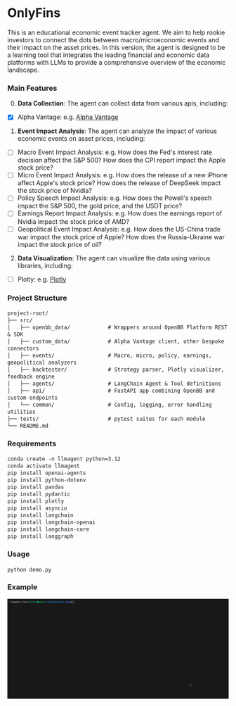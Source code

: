 # OnlyFins
This is an educational economic event tracker agent. We aim to help rookie investors to connect the dots between macro/microeconomic events and their impact on the asset prices. In this version, the agent is designed to be a learning tool that integrates the leading financial and economic data platforms with LLMs to provide a comprehensive overview of the economic landscape. 

### Main Features

0. **Data Collection**: The agent can collect data from various apis, including:
 - [x] Alpha Vantage: e.g. [Alpha Vantage](https://www.alphavantage.co/)

1. **Event Impact Analysis**: The agent can analyze the impact of various economic events on asset prices, including:
 - [ ] Macro Event Impact Analysis: e.g. How does the Fed's interest rate decision affect the S&P 500? How does the CPI report impact the Apple stock price?
 - [ ] Micro Event Impact Analysis: e.g. How does the release of a new iPhone affect Apple's stock price? How does the release of DeepSeek impact the stock price of Nvidia?
 - [ ] Policy Speech Impact Analysis: e.g. How does the Powell's speech impact the S&P 500, the gold price, and the USDT price?
 - [ ] Earnings Report Impact Analysis: e.g. How does the earnings report of Nvidia impact the stock price of AMD? 
 - [ ] Geopolitical Event Impact Analysis: e.g. How does the US-China trade war impact the stock price of Apple? How does the Russia-Ukraine war impact the stock price of oil? 

2. **Data Visualization**: The agent can visualize the data using various libraries, including:
 - [ ] Plotly: e.g. [Plotly](https://plotly.com/python/)

### Project Structure
```
project-root/
├── src/
│   ├── openbb_data/            # Wrappers around OpenBB Platform REST & SDK
│   ├── custom_data/            # Alpha Vantage client, other bespoke connectors
│   ├── events/                 # Macro, micro, policy, earnings, geopolitical analyzers
│   ├── backtester/             # Strategy parser, Plotly visualizer, feedback engine
│   ├── agents/                 # LangChain Agent & Tool definitions
│   ├── api/                    # FastAPI app combining OpenBB and custom endpoints
│   └── common/                 # Config, logging, error handling utilities
├── tests/                      # pytest suites for each module
└── README.md
```

### Requirements
```
conda create -n llmagent python=3.12
conda activate llmagent
pip install openai-agents
pip install python-dotenv
pip install pandas
pip install pydantic
pip install plotly
pip install asyncio
pip install langchain
pip install langchain-openai
pip install langchain-core
pip install langgraph
```

### Usage
```
python demo.py
```

### Example
![Demo](assets/demo.gif)